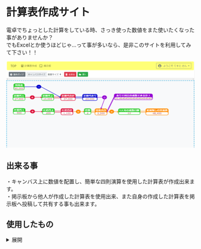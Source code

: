 # 計算表作成サイト
電卓でちょっとした計算をしている時、さっき使った数値をまた使いたくなった事がありませんか？<br>
でもExcelとか使うほどじゃ…って事が多いなら、是非このサイトを利用してみて下さい！！

![](calculatorpage.png)

## 出来る事
・キャンバス上に数値を配置し、簡単な四則演算を使用した計算表が作成出来ます。<br>
・掲示板から他人が作成した計算表を使用出来、また自身の作成した計算表を掲示板へ投稿して共有する事も出来ます。

## 使用したもの

<details>
<summary>展開</summary>
### 開発環境
- Eclipse
- Visual Studio Code（計算表のJavaScript部分やHTMLとCSSの動作テスト）

### 使用言語
- Java
- HTML
- JavaScript
- CSS
- SQL

### フレームワーク
- springboot ver2.7.6

### 主な使用ライブラリ
- jquery ver3.5.1
- MyBatis ver2.1.4
- SpringSecurity
- Thymeleaf

#### その他見た目要素
- bootstrap ver4.5.3
- dataTables
- font-awesome

</details>
